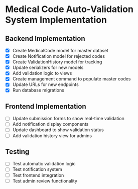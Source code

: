 # Medical Code Auto-Validation System Implementation

## Backend Implementation
- [x] Create MedicalCode model for master dataset
- [x] Create Notification model for rejected codes
- [x] Create ValidationHistory model for tracking
- [x] Update serializers for new models
- [x] Add validation logic to views
- [x] Create management command to populate master codes
- [x] Update URLs for new endpoints
- [x] Run database migrations

## Frontend Implementation
- [ ] Update submission forms to show real-time validation
- [ ] Add notification display components
- [ ] Update dashboard to show validation status
- [ ] Add validation history view for admins

## Testing
- [ ] Test automatic validation logic
- [ ] Test notification system
- [ ] Test frontend integration
- [ ] Test admin review functionality
